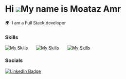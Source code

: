 Hi ![](https://user-images.githubusercontent.com/18350557/176309783-0785949b-9127-417c-8b55-ab5a4333674e.gif)My name is Moataz Amr
========================================================================================================================================

🌍  I am a Full Stack developer
<br/>

### Skills

[![My Skills](https://skillicons.dev/icons?i=html,css,js)](https://skillicons.dev) &nbsp;&nbsp;&nbsp;&nbsp;&nbsp; [![My Skills](https://skillicons.dev/icons?i=php,laravel,wordpress)](https://skillicons.dev) &nbsp;&nbsp;&nbsp;&nbsp;&nbsp; [![My Skills](https://skillicons.dev/icons?i=tailwind,figma)](https://skillicons.dev)
<br/>

### Socials

<div id="badges">
  <a href="https://www.linkedin.com/in/moataz-fadly-932aa41ba/">
    <img src="https://img.shields.io/badge/LinkedIn-blue?style=for-the-badge&logo=linkedin&logoColor=white" alt="LinkedIn Badge"/>
  </a>
</div>
